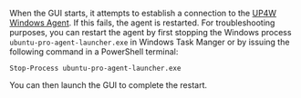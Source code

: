 When the GUI starts, it attempts to establish a connection to the [UP4W Windows Agent](ref::up4w-windows-agent). If this fails, the agent is restarted. For troubleshooting purposes, you can restart the agent by first stopping the Windows process `ubuntu-pro-agent-launcher.exe` in Windows Task Manger or by issuing the following command in a PowerShell terminal:

```text
Stop-Process ubuntu-pro-agent-launcher.exe
```

You can then launch the GUI to complete the restart.
